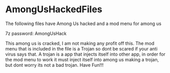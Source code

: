 # AmongUsHackedFiles
The following files have Among Us hacked and a mod menu for among us

7z password: AmongUsHack

This among us is cracked, I am not making any profit off this.
The mod menu that is included in the file is a Trojan so dont be scared if your anti virus says that.
A trojan is a app that injects itself into other app, in order for the mod menu to work it must inject itself into
among us making a trojan, but dont worry its not a bad trojan.
Have Fun!!!
